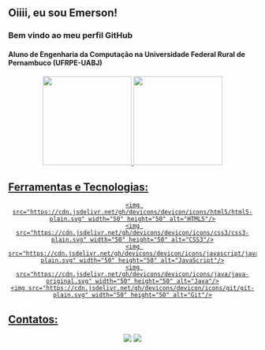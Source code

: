## Oiiii, eu sou Emerson!
### Bem vindo ao meu perfil GitHub
#### Aluno de Engenharia da Computação na Universidade Federal Rural de Pernambuco (UFRPE-UABJ)

<div style="display: inline_block" align="center">
<a href="https://github.com/emersongg21">
<img height="180em" src="https://github-readme-stats.vercel.app/api?username=emersongg21&show_icons=true&theme=gotham&include_all_commits=true&count_private=true"/>
<img height="180em" src="https://github-readme-stats.vercel.app/api/top-langs/?username=emersongg21&layout=compact&langs_count=7&theme=gotham"/>
</div>
  
## Ferramentas e Tecnologias:
  <div style="display: inline_block" align="center">
    
    <img src="https://cdn.jsdelivr.net/gh/devicons/devicon/icons/html5/html5-plain.svg" width="50" height="50" alt="HTML5"/>
    <img src="https://cdn.jsdelivr.net/gh/devicons/devicon/icons/css3/css3-plain.svg" width="50" height="50" alt="CSS3"/>
    <img src="https://cdn.jsdelivr.net/gh/devicons/devicon/icons/javascript/javascript-plain.svg" width="50" height="50" alt="JavaScript"/>
    <img src="https://cdn.jsdelivr.net/gh/devicons/devicon/icons/java/java-original.svg" width="50" height="50" alt="Java"/>
    <img src="https://cdn.jsdelivr.net/gh/devicons/devicon/icons/git/git-plain.svg" width="50" height="50" alt="Git"/>
  </div>
    
## Contatos:
  <div style="display: inline_block" align="center">
    <a href = "mailto:emerson.dev21@gmail.com"><img src="https://img.shields.io/badge/Gmail-D14836?style=for-the-badge&logo=gmail&logoColor=white" target="_blank"></a>
    <a href="https://www.linkedin.com/in/emerson-batista-937826218/" target="_blank"><img src="https://img.shields.io/badge/-LinkedIn-%230077B5?style=for-the-badge&logo=linkedin&logoColor=white"></a> 
  </div>
